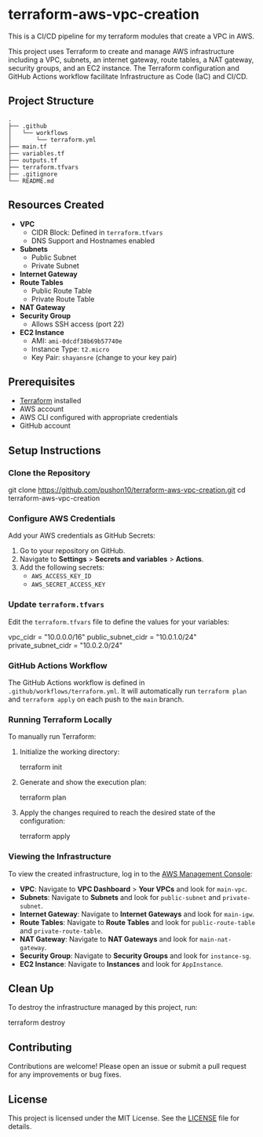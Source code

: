 # terraform-aws-vpc-creation
This is a CI/CD pipeline for my terraform modules that create a VPC in AWS.

This project uses Terraform to create and manage AWS infrastructure including a VPC, subnets, an internet gateway, route tables, a NAT gateway, security groups, and an EC2 instance. The Terraform configuration and GitHub Actions workflow facilitate Infrastructure as Code (IaC) and CI/CD.

## Project Structure

```
.
├── .github
│   └── workflows
│       └── terraform.yml
├── main.tf
├── variables.tf
├── outputs.tf
├── terraform.tfvars
├── .gitignore
└── README.md
```

## Resources Created

- **VPC**
  - CIDR Block: Defined in `terraform.tfvars`
  - DNS Support and Hostnames enabled
- **Subnets**
  - Public Subnet
  - Private Subnet
- **Internet Gateway**
- **Route Tables**
  - Public Route Table
  - Private Route Table
- **NAT Gateway**
- **Security Group**
  - Allows SSH access (port 22)
- **EC2 Instance**
  - AMI: `ami-0dcdf38b69b57740e`
  - Instance Type: `t2.micro`
  - Key Pair: `shayansre` (change to your key pair)

## Prerequisites

- [Terraform](https://www.terraform.io/downloads.html) installed
- AWS account
- AWS CLI configured with appropriate credentials
- GitHub account

## Setup Instructions

### Clone the Repository

git clone https://github.com/pushon10/terraform-aws-vpc-creation.git
cd terraform-aws-vpc-creation


### Configure AWS Credentials

Add your AWS credentials as GitHub Secrets:

1. Go to your repository on GitHub.
2. Navigate to **Settings** > **Secrets and variables** > **Actions**.
3. Add the following secrets:
   - `AWS_ACCESS_KEY_ID`
   - `AWS_SECRET_ACCESS_KEY`

### Update `terraform.tfvars`

Edit the `terraform.tfvars` file to define the values for your variables:

vpc_cidr = "10.0.0.0/16"
public_subnet_cidr = "10.0.1.0/24"
private_subnet_cidr = "10.0.2.0/24"


### GitHub Actions Workflow

The GitHub Actions workflow is defined in `.github/workflows/terraform.yml`. It will automatically run `terraform plan` and `terraform apply` on each push to the `main` branch.

### Running Terraform Locally

To manually run Terraform:

1. Initialize the working directory:

    terraform init
    

2. Generate and show the execution plan:

    terraform plan

3. Apply the changes required to reach the desired state of the configuration:

    terraform apply

### Viewing the Infrastructure

To view the created infrastructure, log in to the [AWS Management Console](https://aws.amazon.com/console/):

- **VPC**: Navigate to **VPC Dashboard** > **Your VPCs** and look for `main-vpc`.
- **Subnets**: Navigate to **Subnets** and look for `public-subnet` and `private-subnet`.
- **Internet Gateway**: Navigate to **Internet Gateways** and look for `main-igw`.
- **Route Tables**: Navigate to **Route Tables** and look for `public-route-table` and `private-route-table`.
- **NAT Gateway**: Navigate to **NAT Gateways** and look for `main-nat-gateway`.
- **Security Group**: Navigate to **Security Groups** and look for `instance-sg`.
- **EC2 Instance**: Navigate to **Instances** and look for `AppInstance`.

## Clean Up

To destroy the infrastructure managed by this project, run:

terraform destroy

## Contributing

Contributions are welcome! Please open an issue or submit a pull request for any improvements or bug fixes.

## License

This project is licensed under the MIT License. See the [LICENSE](LICENSE) file for details.

